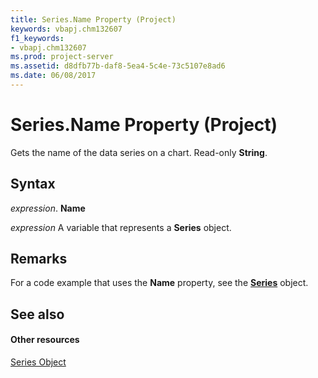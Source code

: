 ```yaml
---
title: Series.Name Property (Project)
keywords: vbapj.chm132607
f1_keywords:
- vbapj.chm132607
ms.prod: project-server
ms.assetid: d8dfb77b-daf8-5ea4-5c4e-73c5107e8ad6
ms.date: 06/08/2017
---
```



# Series.Name Property (Project)
Gets the name of the data series on a chart. Read-only  **String**.

## Syntax

 _expression_. **Name**

 _expression_ A variable that represents a **Series** object.


## Remarks

For a code example that uses the  **Name** property, see the **[Series](Project.series.md)** object.


## See also


#### Other resources


[Series Object](Project.series.md)
